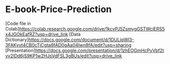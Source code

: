 # E-book-Price-Prediction
[Code file in Colab]https://colab.research.google.com/drive/1kcvPJ5ZsmygGSTWcjERS5x4JGOkEafRZ?usp=drive_link
[Data Dictionary]https://docs.google.com/document/d/1DULiqWl3-3FAKyvt4CB0cTjCgta8fAD0gAa04Iwn8fA/edit?usp=sharing
[Presentation]https://docs.google.com/presentation/d/1zhEOGmHcPyVbf2tvy2lDd6jS9KP1w2HJsVdFSL3gBUs/edit?usp=drive_link
